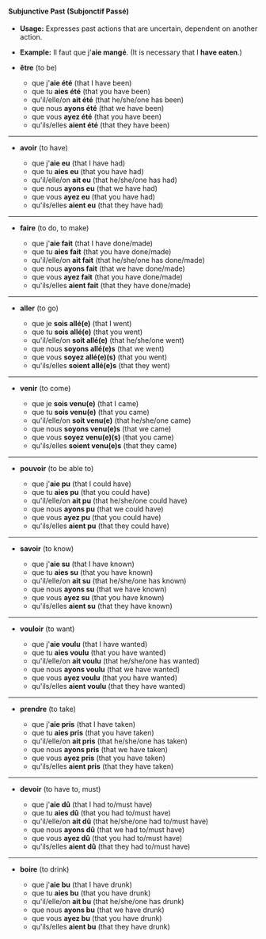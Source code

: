 #### Subjunctive Past (Subjonctif Passé)

- **Usage:** Expresses past actions that are uncertain, dependent on another action.
- **Example:** Il faut que j'**aie mangé**. (It is necessary that I **have eaten**.)

- **être** (to be)
    
    - que j'**aie été** (that I have been)
    - que tu **aies été** (that you have been)
    - qu'il/elle/on **ait été** (that he/she/one has been)
    - que nous **ayons été** (that we have been)
    - que vous **ayez été** (that you have been)
    - qu'ils/elles **aient été** (that they have been)
---
- **avoir** (to have)
    
    - que j'**aie eu** (that I have had)
    - que tu **aies eu** (that you have had)
    - qu'il/elle/on **ait eu** (that he/she/one has had)
    - que nous **ayons eu** (that we have had)
    - que vous **ayez eu** (that you have had)
    - qu'ils/elles **aient eu** (that they have had)
---
- **faire** (to do, to make)
    
    - que j'**aie fait** (that I have done/made)
    - que tu **aies fait** (that you have done/made)
    - qu'il/elle/on **ait fait** (that he/she/one has done/made)
    - que nous **ayons fait** (that we have done/made)
    - que vous **ayez fait** (that you have done/made)
    - qu'ils/elles **aient fait** (that they have done/made)
---
- **aller** (to go)
    
    - que je **sois allé(e)** (that I went)
    - que tu **sois allé(e)** (that you went)
    - qu'il/elle/on **soit allé(e)** (that he/she/one went)
    - que nous **soyons allé(e)s** (that we went)
    - que vous **soyez allé(e)(s)** (that you went)
    - qu'ils/elles **soient allé(e)s** (that they went)
---
- **venir** (to come)
    
    - que je **sois venu(e)** (that I came)
    - que tu **sois venu(e)** (that you came)
    - qu'il/elle/on **soit venu(e)** (that he/she/one came)
    - que nous **soyons venu(e)s** (that we came)
    - que vous **soyez venu(e)(s)** (that you came)
    - qu'ils/elles **soient venu(e)s** (that they came)
----
- **pouvoir** (to be able to)
    
    - que j'**aie pu** (that I could have)
    - que tu **aies pu** (that you could have)
    - qu'il/elle/on **ait pu** (that he/she/one could have)
    - que nous **ayons pu** (that we could have)
    - que vous **ayez pu** (that you could have)
    - qu'ils/elles **aient pu** (that they could have)
---
- **savoir** (to know)
    
    - que j'**aie su** (that I have known)
    - que tu **aies su** (that you have known)
    - qu'il/elle/on **ait su** (that he/she/one has known)
    - que nous **ayons su** (that we have known)
    - que vous **ayez su** (that you have known)
    - qu'ils/elles **aient su** (that they have known)
---
- **vouloir** (to want)
    
    - que j'**aie voulu** (that I have wanted)
    - que tu **aies voulu** (that you have wanted)
    - qu'il/elle/on **ait voulu** (that he/she/one has wanted)
    - que nous **ayons voulu** (that we have wanted)
    - que vous **ayez voulu** (that you have wanted)
    - qu'ils/elles **aient voulu** (that they have wanted)
---
- **prendre** (to take)
    
    - que j'**aie pris** (that I have taken)
    - que tu **aies pris** (that you have taken)
    - qu'il/elle/on **ait pris** (that he/she/one has taken)
    - que nous **ayons pris** (that we have taken)
    - que vous **ayez pris** (that you have taken)
    - qu'ils/elles **aient pris** (that they have taken)
---
- **devoir** (to have to, must)
    
    - que j'**aie dû** (that I had to/must have)
    - que tu **aies dû** (that you had to/must have)
    - qu'il/elle/on **ait dû** (that he/she/one had to/must have)
    - que nous **ayons dû** (that we had to/must have)
    - que vous **ayez dû** (that you had to/must have)
    - qu'ils/elles **aient dû** (that they had to/must have)
----
- **boire** (to drink)
    
    - que j'**aie bu** (that I have drunk)
    - que tu **aies bu** (that you have drunk)
    - qu'il/elle/on **ait bu** (that he/she/one has drunk)
    - que nous **ayons bu** (that we have drunk)
    - que vous **ayez bu** (that you have drunk)
    - qu'ils/elles **aient bu** (that they have drunk)